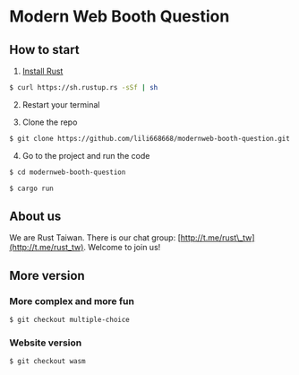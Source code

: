 # Modern Web Booth Question

## How to start

1. [Install Rust](https://www.rust-lang.org/tools/install)

```sh
$ curl https://sh.rustup.rs -sSf | sh
```

2. Restart your terminal

3. Clone the repo

```sh
$ git clone https://github.com/lili668668/modernweb-booth-question.git
```

4. Go to the project and run the code

```sh
$ cd modernweb-booth-question

$ cargo run
```

## About us

We are Rust Taiwan. There is our chat group: [http://t.me/rust\_tw](http://t.me/rust_tw). Welcome to join us!

## More version

### More complex and more fun

```sh
$ git checkout multiple-choice
```

### Website version

```sh
$ git checkout wasm
```
